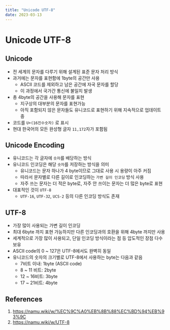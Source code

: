 ```yaml
---
title: "Unicode UTF-8"
date: 2023-03-13
---
```


# Unicode UTF-8

## Unicode

- 전 세계의 문자를 다루기 위해 설계된 표준 문자 처리 방식
- 과거에는 문자를 표현함에 1byte의 공간만 사용
  - ASCII 코드를 제외하고 남은 공간에 자국 문자를 할당
  - 이 과정에서 국가간 통신에 불일치 발생
- 총 4byte의 공간을 사용해 문자를 표현
  - 지구상의 대부분의 문자를 표현가능
  - 아직 포함되지 않은 문자들도 유니코드로 표현하기 위해 지속적으로 업데이트 중
- 코드를 `U+(16진수숫자)` 로 표시
- 현대 한국어의 모든 완성형 글자 `11,172`자가 포함됨

## Unicode Encoding

- 유니코드는 각 글자에 `숫자`를 배당하는 방식
- 유니코드 인코딩은 해당 `숫자`를 저장하는 방식을 의미
  - 유니코드는 문자 하나가 4 byte이므로 그대로 사용 시 용량이 아주 커짐
  - 따라서 문자별로 다른 길이로 인코딩하는 `가변 길이 인코딩` 방식 사용
  - 자주 쓰는 문자는 더 적은 byte로, 자주 안 쓰이는 문자는 더 많은 byte로 표현
- 대표적인 것이 `UTF-8`
  - `UTF-16`, `UTF-32`, `UCS-2` 등의 다른 인코딩 방식도 존재

## UTF-8

- 가장 많이 사용되는 가변 길이 인코딩
- 최대 6byte 까지 표현 가능하지만 다른 인코딩과의 호환을 위해 4byte 까지만 사용
- 세계적으로 가장 많이 사용되고, 단일 인코딩 방식이라는 점 등 압도적인 장점 다수 보유
- ASCII code의 0 ~ 127은 UTF-8에서도 완벽히 동일
- 유니코드의 숫자의 크기별로 UTF-8에서 사용하는 byte는 다음과 같음
  - 7비트 이내: 1byte (ASCII code)
  - 8 ~ 11 비트: 2byte
  - 12 ~ 16비트: 3byte
  - 17 ~ 21비트: 4byte

## References

1. https://namu.wiki/w/%EC%9C%A0%EB%8B%88%EC%BD%94%EB%93%9C
2. https://namu.wiki/w/UTF-8
